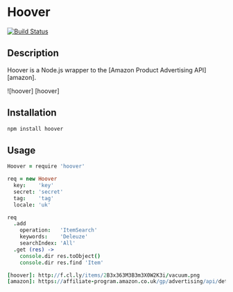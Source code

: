 # Hoover

[![Build Status](https://secure.travis-ci.org/hakanensari/hoover-js.png)](http://travis-ci.org/hakanensari/hoover-js)

## Description

Hoover is a Node.js wrapper to the [Amazon Product Advertising API] [amazon].

![hoover] [hoover]

## Installation

```bash
npm install hoover
```

## Usage

```coffee
Hoover = require 'hoover'

req = new Hoover
  key:    'key'
  secret: 'secret'
  tag:    'tag'
  locale: 'uk'

req
  .add
    operation:   'ItemSearch'
    keywords:    'Deleuze'
    searchIndex: 'All'
  .get (res) ->
    console.dir res.toObject()
    console.dir res.find 'Item'

[hoover]: http://f.cl.ly/items/2B3x363M3B3m3X0W2K3i/vacuum.png
[amazon]: https://affiliate-program.amazon.co.uk/gp/advertising/api/detail/main.html
